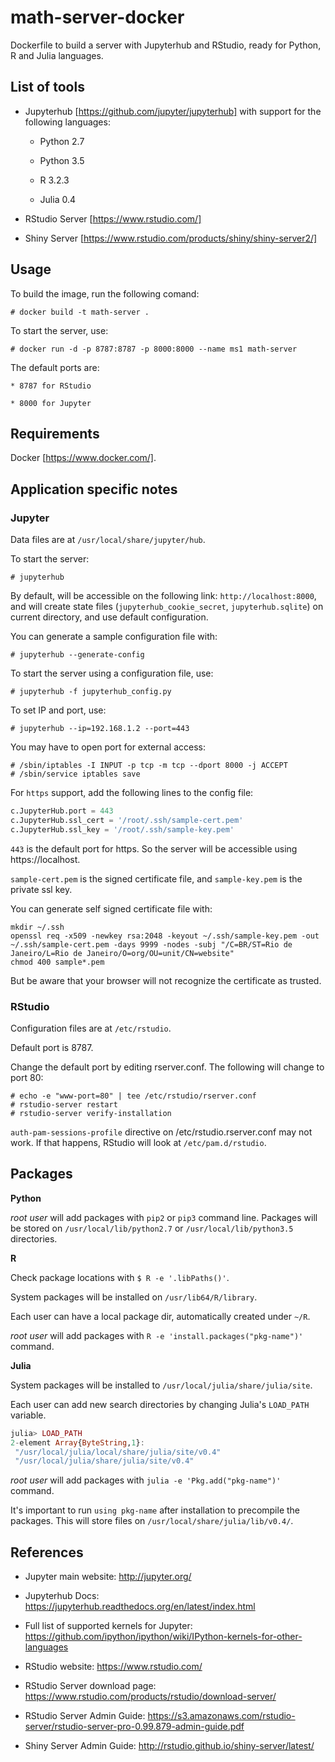 # math-server-docker

Dockerfile to build a server with Jupyterhub and RStudio, ready for Python, R and Julia languages.

## List of tools

* Jupyterhub [https://github.com/jupyter/jupyterhub] with support for the following languages:

	* Python 2.7

	* Python 3.5

	* R 3.2.3

	* Julia 0.4

* RStudio Server [https://www.rstudio.com/]

* Shiny Server [https://www.rstudio.com/products/shiny/shiny-server2/]

## Usage

To build the image, run the following comand:

```
# docker build -t math-server .
```

To start the server, use:

```
# docker run -d -p 8787:8787 -p 8000:8000 --name ms1 math-server
```

The default ports are:

	* 8787 for RStudio
	
	* 8000 for Jupyter

## Requirements

Docker [https://www.docker.com/].

## Application specific notes

### Jupyter

Data files are at `/usr/local/share/jupyter/hub`.

To start the server:

```
# jupyterhub
```

By default, will be accessible on the following link: `http://localhost:8000`, and will create state files (`jupyterhub_cookie_secret`, `jupyterhub.sqlite`) on current directory, and use default configuration.

You can generate a sample configuration file with:

```
# jupyterhub --generate-config
```

To start the server using a configuration file, use:

```
# jupyterhub -f jupyterhub_config.py
```

To set IP and port, use:

```
# jupyterhub --ip=192.168.1.2 --port=443
```

You may have to open port for external access:

```
# /sbin/iptables -I INPUT -p tcp -m tcp --dport 8000 -j ACCEPT
# /sbin/service iptables save
```

For `https` support, add the following lines to the config file:

```python
c.JupyterHub.port = 443
c.JupyterHub.ssl_cert = '/root/.ssh/sample-cert.pem'
c.JupyterHub.ssl_key = '/root/.ssh/sample-key.pem'
```

`443` is the default port for https. So the server will be accessible using https://localhost.

`sample-cert.pem` is the signed certificate file, and `sample-key.pem` is the private ssl key.

You can generate self signed certificate file with:

```
mkdir ~/.ssh
openssl req -x509 -newkey rsa:2048 -keyout ~/.ssh/sample-key.pem -out ~/.ssh/sample-cert.pem -days 9999 -nodes -subj "/C=BR/ST=Rio de Janeiro/L=Rio de Janeiro/O=org/OU=unit/CN=website"
chmod 400 sample*.pem

```

But be aware that your browser will not recognize the certificate as trusted.

### RStudio

Configuration files are at `/etc/rstudio`.

Default port is 8787.

Change the default port by editing rserver.conf. The following will change to port 80:

```
# echo -e "www-port=80" | tee /etc/rstudio/rserver.conf
# rstudio-server restart
# rstudio-server verify-installation
```

`auth-pam-sessions-profile` directive on /etc/rstudio.rserver.conf may not work. If that happens, RStudio will look at `/etc/pam.d/rstudio`.


## Packages

**Python**

*root user* will add packages with `pip2` or `pip3` command line. Packages will be stored on `/usr/local/lib/python2.7` or `/usr/local/lib/python3.5` directories.

**R**

Check package locations with `$ R -e '.libPaths()'`.

System packages will be installed on `/usr/lib64/R/library`.

Each user can have a local package dir, automatically created under `~/R`.

*root user* will add packages with `R -e 'install.packages("pkg-name")'` command.

**Julia**

System packages will be installed to `/usr/local/julia/share/julia/site`.

Each user can add new search directories by changing Julia's `LOAD_PATH` variable.

```julia
julia> LOAD_PATH
2-element Array{ByteString,1}:
 "/usr/local/julia/local/share/julia/site/v0.4"
 "/usr/local/julia/share/julia/site/v0.4"
```

*root user* will add packages with `julia -e 'Pkg.add("pkg-name")'` command.

It's important to run `using pkg-name` after installation to precompile the packages. This will store files on `/usr/local/share/julia/lib/v0.4/`.

## References

* Jupyter main website: http://jupyter.org/

* Jupyterhub Docs: https://jupyterhub.readthedocs.org/en/latest/index.html

* Full list of supported kernels for Jupyter: https://github.com/ipython/ipython/wiki/IPython-kernels-for-other-languages

* RStudio website: https://www.rstudio.com/

* RStudio Server download page: https://www.rstudio.com/products/rstudio/download-server/

* RStudio Server Admin Guide: https://s3.amazonaws.com/rstudio-server/rstudio-server-pro-0.99.879-admin-guide.pdf

* Shiny Server Admin Guide: http://rstudio.github.io/shiny-server/latest/
